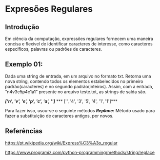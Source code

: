 # Expresões Regulares 

## Introdução

Em ciência da computação, expressões regulares fornecem uma maneira concisa e flexível de identificar caracteres de interesse, como caracteres específicos, palavras ou padrões de caracteres.

## Exemplo 01: 

Dada uma string de entrada, em um arquivo no formato txt. Retorna uma nova string, contendo todos os elementos estabelecidos no primeiro padrão(caracteres) e no segundo padrão(inteiros). Assim, com a entrada, “n4v3e5p4c1a1” presente no arquivo teste.txt, as strings de saída são.

***['n', 'v', 'e', 'p', 'c', 'a', '']***
*** ['', '4', '3', '5', '4', '1', '1']***

Para fazer isso, usou-se o seguinte métodos
***Replace:*** Método usado para fazer a substituição de caracteres antigos, por novos.

## Referências

https://pt.wikipedia.org/wiki/Express%C3%A3o_regular

https://www.programiz.com/python-programming/methods/string/replace

